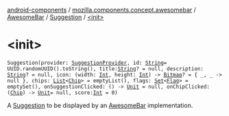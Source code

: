 [android-components](../../../index.md) / [mozilla.components.concept.awesomebar](../../index.md) / [AwesomeBar](../index.md) / [Suggestion](index.md) / [&lt;init&gt;](./-init-.md)

# &lt;init&gt;

`Suggestion(provider: `[`SuggestionProvider`](../-suggestion-provider/index.md)`, id: `[`String`](https://kotlinlang.org/api/latest/jvm/stdlib/kotlin/-string/index.html)` = UUID.randomUUID().toString(), title: `[`String`](https://kotlinlang.org/api/latest/jvm/stdlib/kotlin/-string/index.html)`? = null, description: `[`String`](https://kotlinlang.org/api/latest/jvm/stdlib/kotlin/-string/index.html)`? = null, icon: (width: `[`Int`](https://kotlinlang.org/api/latest/jvm/stdlib/kotlin/-int/index.html)`, height: `[`Int`](https://kotlinlang.org/api/latest/jvm/stdlib/kotlin/-int/index.html)`) -> `[`Bitmap`](https://developer.android.com/reference/android/graphics/Bitmap.html)`? = { _, _ -> null }, chips: `[`List`](https://kotlinlang.org/api/latest/jvm/stdlib/kotlin.collections/-list/index.html)`<`[`Chip`](-chip/index.md)`> = emptyList(), flags: `[`Set`](https://kotlinlang.org/api/latest/jvm/stdlib/kotlin.collections/-set/index.html)`<`[`Flag`](-flag/index.md)`> = emptySet(), onSuggestionClicked: () -> `[`Unit`](https://kotlinlang.org/api/latest/jvm/stdlib/kotlin/-unit/index.html)` = null, onChipClicked: (`[`Chip`](-chip/index.md)`) -> `[`Unit`](https://kotlinlang.org/api/latest/jvm/stdlib/kotlin/-unit/index.html)` = null, score: `[`Int`](https://kotlinlang.org/api/latest/jvm/stdlib/kotlin/-int/index.html)` = 0)`

A [Suggestion](index.md) to be displayed by an [AwesomeBar](../index.md) implementation.

